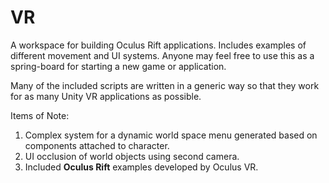 # VR
A workspace for building Oculus Rift applications. Includes examples of different movement and UI systems. Anyone may feel free to use this as a spring-board for starting a new game or application. 

Many of the included scripts are written in a generic way so that they work for as many Unity VR applications as possible.

Items of Note: <br>
1. Complex system for a dynamic world space menu generated based on components attached to character.<br>
2. UI occlusion of world objects using second camera.<br>
3. Included <b>Oculus Rift</b> examples developed by Oculus VR. <br>
